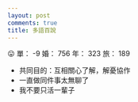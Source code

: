 ```yaml
---
layout: post
comments: true
title: 多語百說
---
```


:stuck_out_tongue: 單： -9 婚： 756 年： 323 旅： 189

- 共同目的：互相關心了解，解憂協作
- 一直做同件事太無聊了
- 我不要只活一輩子

